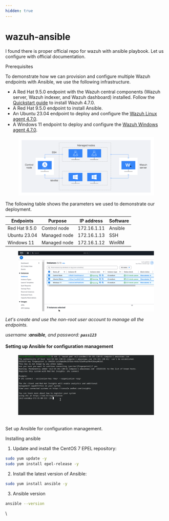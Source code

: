 ```yaml
---
hidden: true
---
```


# wazuh-ansible

I found there is proper official repo for wazuh with ansible playbook. Let us configure with official documentation.

Prerequisites

To demonstrate how we can provision and configure multiple Wazuh endpoints with Ansible, we use the following infrastructure.

* A Red Hat 9.5.0 endpoint with the Wazuh central components (Wazuh server, Wazuh indexer, and Wazuh dashboard) installed. Follow the [Quickstart guide](https://documentation.wazuh.com/current/quickstart.html) to install Wazuh 4.7.0.
* A Red Hat 9.5.0 endpoint to install Ansible.
* An Ubuntu 23.04 endpoint to deploy and configure the [Wazuh Linux agent 4.7.0](https://documentation.wazuh.com/current/installation-guide/wazuh-agent/wazuh-agent-package-linux.html).&#x20;
* A Windows 11 endpoint to deploy and configure the [Wazuh Windows agent 4.7.0](https://documentation.wazuh.com/current/installation-guide/wazuh-agent/wazuh-agent-package-windows.html).

<figure><img src="../../.gitbook/assets/image (2) (1) (1) (1).png" alt=""><figcaption></figcaption></figure>

The following table shows the parameters we used to demonstrate our deployment.

| **Endpoints** | **Purpose**  | **IP address** | **Software** |
| ------------- | ------------ | -------------- | ------------ |
| Red Hat 9.5.0 | Control node | 172.16.1.11    | Ansible      |
| Ubuntu 23.04  | Managed node | 172.16.1.13    | SSH          |
| Windows 11    | Managed node | 172.16.1.12    | WinRM        |

<figure><img src="../../.gitbook/assets/image (1) (1) (1) (1) (1).png" alt=""><figcaption></figcaption></figure>

_Let's create and use the non-root user account to manage all the endpoints._

_username :**ansible**, and password: **`pass123`**_



#### Setting up Ansible for configuration management

<figure><img src="../../.gitbook/assets/image (2) (1) (1) (1) (1).png" alt=""><figcaption></figcaption></figure>

\
Set up Ansible for configuration management.

Installing ansible&#x20;

1. Update and install the CentOS 7 EPEL repository:

```bash
sudo yum update -y
sudo yum install epel-release -y
```

2. Install the latest version of Ansible:

```bash
sudo yum install ansible -y
```

3. Ansible version

```bash
ansible --version
```

\


